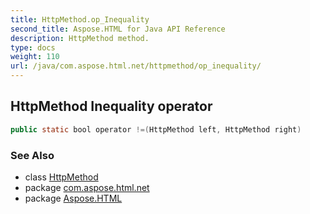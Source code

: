 ```yaml
---
title: HttpMethod.op_Inequality
second_title: Aspose.HTML for Java API Reference
description: HttpMethod method. 
type: docs
weight: 110
url: /java/com.aspose.html.net/httpmethod/op_inequality/
---
```

## HttpMethod Inequality operator

```java
public static bool operator !=(HttpMethod left, HttpMethod right)
```

### See Also

* class [HttpMethod](../)
* package [com.aspose.html.net](../../httpmethod/)
* package [Aspose.HTML](../../../)
